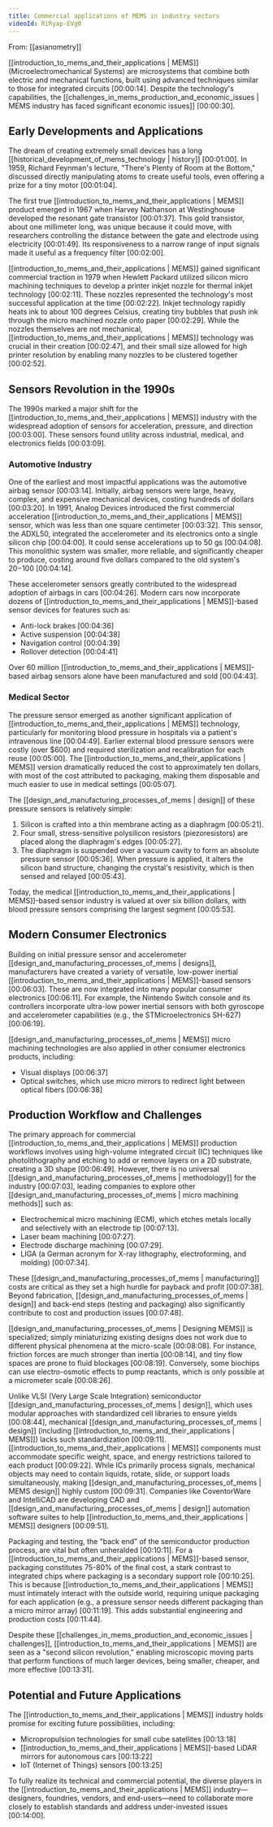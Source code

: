 ```yaml
---
title: Commercial applications of MEMS in industry sectors
videoId: RiRyap-EVg0
---
```


From: [[asianometry]] <br/> 

[[introduction_to_mems_and_their_applications | MEMS]] (Microelectromechanical Systems) are microsystems that combine both electric and mechanical functions, built using advanced techniques similar to those for integrated circuits <a class="yt-timestamp" data-t="00:00:14">[00:00:14]</a>. Despite the technology's capabilities, the [[challenges_in_mems_production_and_economic_issues | MEMS industry has faced significant economic issues]] <a class="yt-timestamp" data-t="00:00:30">[00:00:30]</a>.

## Early Developments and Applications

The dream of creating extremely small devices has a long [[historical_development_of_mems_technology | history]] <a class="yt-timestamp" data-t="00:01:00">[00:01:00]</a>. In 1959, Richard Feynman's lecture, "There's Plenty of Room at the Bottom," discussed directly manipulating atoms to create useful tools, even offering a prize for a tiny motor <a class="yt-timestamp" data-t="00:01:04">[00:01:04]</a>.

The first true [[introduction_to_mems_and_their_applications | MEMS]] product emerged in 1967 when Harvey Nathanson at Westinghouse developed the resonant gate transistor <a class="yt-timestamp" data-t="00:01:37">[00:01:37]</a>. This gold transistor, about one millimeter long, was unique because it could move, with researchers controlling the distance between the gate and electrode using electricity <a class="yt-timestamp" data-t="00:01:49">[00:01:49]</a>. Its responsiveness to a narrow range of input signals made it useful as a frequency filter <a class="yt-timestamp" data-t="00:02:00">[00:02:00]</a>.

[[introduction_to_mems_and_their_applications | MEMS]] gained significant commercial traction in 1979 when Hewlett Packard utilized silicon micro machining techniques to develop a printer inkjet nozzle for thermal inkjet technology <a class="yt-timestamp" data-t="00:02:11">[00:02:11]</a>. These nozzles represented the technology's most successful application at the time <a class="yt-timestamp" data-t="00:02:22">[00:02:22]</a>. Inkjet technology rapidly heats ink to about 100 degrees Celsius, creating tiny bubbles that push ink through the micro machined nozzle onto paper <a class="yt-timestamp" data-t="00:02:29">[00:02:29]</a>. While the nozzles themselves are not mechanical, [[introduction_to_mems_and_their_applications | MEMS]] technology was crucial in their creation <a class="yt-timestamp" data-t="00:02:47">[00:02:47]</a>, and their small size allowed for high printer resolution by enabling many nozzles to be clustered together <a class="yt-timestamp" data-t="00:02:52">[00:02:52]</a>.

## Sensors Revolution in the 1990s

The 1990s marked a major shift for the [[introduction_to_mems_and_their_applications | MEMS]] industry with the widespread adoption of sensors for acceleration, pressure, and direction <a class="yt-timestamp" data-t="00:03:00">[00:03:00]</a>. These sensors found utility across industrial, medical, and electronics fields <a class="yt-timestamp" data-t="00:03:09">[00:03:09]</a>.

### Automotive Industry

One of the earliest and most impactful applications was the automotive airbag sensor <a class="yt-timestamp" data-t="00:03:14">[00:03:14]</a>. Initially, airbag sensors were large, heavy, complex, and expensive mechanical devices, costing hundreds of dollars <a class="yt-timestamp" data-t="00:03:20">[00:03:20]</a>. In 1991, Analog Devices introduced the first commercial acceleration [[introduction_to_mems_and_their_applications | MEMS]] sensor, which was less than one square centimeter <a class="yt-timestamp" data-t="00:03:32">[00:03:32]</a>. This sensor, the ADXL50, integrated the accelerometer and its electronics onto a single silicon chip <a class="yt-timestamp" data-t="00:04:00">[00:04:00]</a>. It could sense accelerations up to 50 gs <a class="yt-timestamp" data-t="00:04:08">[00:04:08]</a>. This monolithic system was smaller, more reliable, and significantly cheaper to produce, costing around five dollars compared to the old system's $20-$100 <a class="yt-timestamp" data-t="00:04:14">[00:04:14]</a>.

These accelerometer sensors greatly contributed to the widespread adoption of airbags in cars <a class="yt-timestamp" data-t="00:04:26">[00:04:26]</a>. Modern cars now incorporate dozens of [[introduction_to_mems_and_their_applications | MEMS]]-based sensor devices for features such as:
*   Anti-lock brakes <a class="yt-timestamp" data-t="00:04:36">[00:04:36]</a>
*   Active suspension <a class="yt-timestamp" data-t="00:04:38">[00:04:38]</a>
*   Navigation control <a class="yt-timestamp" data-t="00:04:39">[00:04:39]</a>
*   Rollover detection <a class="yt-timestamp" data-t="00:04:41">[00:04:41]</a>

Over 60 million [[introduction_to_mems_and_their_applications | MEMS]]-based airbag sensors alone have been manufactured and sold <a class="yt-timestamp" data-t="00:04:43">[00:04:43]</a>.

### Medical Sector

The pressure sensor emerged as another significant application of [[introduction_to_mems_and_their_applications | MEMS]] technology, particularly for monitoring blood pressure in hospitals via a patient's intravenous line <a class="yt-timestamp" data-t="00:04:49">[00:04:49]</a>. Earlier external blood pressure sensors were costly (over $600) and required sterilization and recalibration for each reuse <a class="yt-timestamp" data-t="00:05:00">[00:05:00]</a>. The [[introduction_to_mems_and_their_applications | MEMS]] version dramatically reduced the cost to approximately ten dollars, with most of the cost attributed to packaging, making them disposable and much easier to use in medical settings <a class="yt-timestamp" data-t="00:05:07">[00:05:07]</a>.

The [[design_and_manufacturing_processes_of_mems | design]] of these pressure sensors is relatively simple:
1.  Silicon is crafted into a thin membrane acting as a diaphragm <a class="yt-timestamp" data-t="00:05:21">[00:05:21]</a>.
2.  Four small, stress-sensitive polysilicon resistors (piezoresistors) are placed along the diaphragm's edges <a class="yt-timestamp" data-t="00:05:27">[00:05:27]</a>.
3.  The diaphragm is suspended over a vacuum cavity to form an absolute pressure sensor <a class="yt-timestamp" data-t="00:05:36">[00:05:36]</a>.
When pressure is applied, it alters the silicon band structure, changing the crystal's resistivity, which is then sensed and relayed <a class="yt-timestamp" data-t="00:05:43">[00:05:43]</a>.

Today, the medical [[introduction_to_mems_and_their_applications | MEMS]]-based sensor industry is valued at over six billion dollars, with blood pressure sensors comprising the largest segment <a class="yt-timestamp" data-t="00:05:53">[00:05:53]</a>.

## Modern Consumer Electronics

Building on initial pressure sensor and accelerometer [[design_and_manufacturing_processes_of_mems | designs]], manufacturers have created a variety of versatile, low-power inertial [[introduction_to_mems_and_their_applications | MEMS]]-based sensors <a class="yt-timestamp" data-t="00:06:03">[00:06:03]</a>. These are now integrated into many popular consumer electronics <a class="yt-timestamp" data-t="00:06:11">[00:06:11]</a>. For example, the Nintendo Switch console and its controllers incorporate ultra-low power inertial sensors with both gyroscope and accelerometer capabilities (e.g., the STMicroelectronics SH-627) <a class="yt-timestamp" data-t="00:06:19">[00:06:19]</a>.

[[design_and_manufacturing_processes_of_mems | MEMS]] micro machining technologies are also applied in other consumer electronics products, including:
*   Visual displays <a class="yt-timestamp" data-t="00:06:37">[00:06:37]</a>
*   Optical switches, which use micro mirrors to redirect light between optical fibers <a class="yt-timestamp" data-t="00:06:38">[00:06:38]</a>

## Production Workflow and Challenges

The primary approach for commercial [[introduction_to_mems_and_their_applications | MEMS]] production workflows involves using high-volume integrated circuit (IC) techniques like photolithography and etching to add or remove layers on a 2D substrate, creating a 3D shape <a class="yt-timestamp" data-t="00:06:49">[00:06:49]</a>. However, there is no universal [[design_and_manufacturing_processes_of_mems | methodology]] for the industry <a class="yt-timestamp" data-t="00:07:03">[00:07:03]</a>, leading companies to explore other [[design_and_manufacturing_processes_of_mems | micro machining methods]] such as:
*   Electrochemical micro machining (ECM), which etches metals locally and selectively with an electrode tip <a class="yt-timestamp" data-t="00:07:13">[00:07:13]</a>.
*   Laser beam machining <a class="yt-timestamp" data-t="00:07:27">[00:07:27]</a>.
*   Electrode discharge machining <a class="yt-timestamp" data-t="00:07:29">[00:07:29]</a>.
*   LIGA (a German acronym for X-ray lithography, electroforming, and molding) <a class="yt-timestamp" data-t="00:07:34">[00:07:34]</a>.

These [[design_and_manufacturing_processes_of_mems | manufacturing]] costs are critical as they set a high hurdle for payback and profit <a class="yt-timestamp" data-t="00:07:38">[00:07:38]</a>. Beyond fabrication, [[design_and_manufacturing_processes_of_mems | design]] and back-end steps (testing and packaging) also significantly contribute to cost and production issues <a class="yt-timestamp" data-t="00:07:48">[00:07:48]</a>.

[[design_and_manufacturing_processes_of_mems | Designing MEMS]] is specialized; simply miniaturizing existing designs does not work due to different physical phenomena at the micro-scale <a class="yt-timestamp" data-t="00:08:08">[00:08:08]</a>. For instance, friction forces are much stronger than inertia <a class="yt-timestamp" data-t="00:08:14">[00:08:14]</a>, and tiny flow spaces are prone to fluid blockages <a class="yt-timestamp" data-t="00:08:19">[00:08:19]</a>. Conversely, some biochips can use electro-osmotic effects to pump reactants, which is only possible at a micrometer scale <a class="yt-timestamp" data-t="00:08:26">[00:08:26]</a>.

Unlike VLSI (Very Large Scale Integration) semiconductor [[design_and_manufacturing_processes_of_mems | design]], which uses modular approaches with standardized cell libraries to ensure yields <a class="yt-timestamp" data-t="00:08:44">[00:08:44]</a>, mechanical [[design_and_manufacturing_processes_of_mems | design]] (including [[introduction_to_mems_and_their_applications | MEMS]]) lacks such standardization <a class="yt-timestamp" data-t="00:09:11">[00:09:11]</a>. [[introduction_to_mems_and_their_applications | MEMS]] components must accommodate specific weight, space, and energy restrictions tailored to each product <a class="yt-timestamp" data-t="00:09:22">[00:09:22]</a>. While ICs primarily process signals, mechanical objects may need to contain liquids, rotate, slide, or support loads simultaneously, making [[design_and_manufacturing_processes_of_mems | MEMS design]] highly custom <a class="yt-timestamp" data-t="00:09:31">[00:09:31]</a>. Companies like CoventorWare and IntelliCAD are developing CAD and [[design_and_manufacturing_processes_of_mems | design]] automation software suites to help [[introduction_to_mems_and_their_applications | MEMS]] designers <a class="yt-timestamp" data-t="00:09:51">[00:09:51]</a>.

Packaging and testing, the "back end" of the semiconductor production process, are vital but often unheralded <a class="yt-timestamp" data-t="00:10:11">[00:10:11]</a>. For a [[introduction_to_mems_and_their_applications | MEMS]]-based sensor, packaging constitutes 75-80% of the final cost, a stark contrast to integrated chips where packaging is a secondary support role <a class="yt-timestamp" data-t="00:10:25">[00:10:25]</a>. This is because [[introduction_to_mems_and_their_applications | MEMS]] must intimately interact with the outside world, requiring unique packaging for each application (e.g., a pressure sensor needs different packaging than a micro mirror array) <a class="yt-timestamp" data-t="00:11:19">[00:11:19]</a>. This adds substantial engineering and production costs <a class="yt-timestamp" data-t="00:11:44">[00:11:44]</a>.

Despite these [[challenges_in_mems_production_and_economic_issues | challenges]], [[introduction_to_mems_and_their_applications | MEMS]] are seen as a "second silicon revolution," enabling microscopic moving parts that perform functions of much larger devices, being smaller, cheaper, and more effective <a class="yt-timestamp" data-t="00:13:31">[00:13:31]</a>.

## Potential and Future Applications

The [[introduction_to_mems_and_their_applications | MEMS]] industry holds promise for exciting future possibilities, including:
*   Micropropulsion technologies for small cube satellites <a class="yt-timestamp" data-t="00:13:18">[00:13:18]</a>
*   [[introduction_to_mems_and_their_applications | MEMS]]-based LiDAR mirrors for autonomous cars <a class="yt-timestamp" data-t="00:13:22">[00:13:22]</a>
*   IoT (Internet of Things) sensors <a class="yt-timestamp" data-t="00:13:25">[00:13:25]</a>

To fully realize its technical and commercial potential, the diverse players in the [[introduction_to_mems_and_their_applications | MEMS]] industry—designers, foundries, vendors, and end-users—need to collaborate more closely to establish standards and address under-invested issues <a class="yt-timestamp" data-t="00:14:00">[00:14:00]</a>.